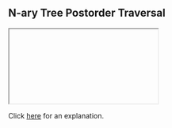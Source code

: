 ##  N-ary Tree Postorder Traversal 

<iframe></iframe>

Click [here](Explanation.md) for an explanation.

